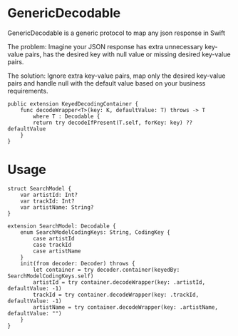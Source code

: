 # GenericDecodable
GenericDecodable is a generic protocol to map any json response in Swift

The problem: Imagine your JSON response has extra unnecessary key-value pairs, has the desired key with null value or missing desired key-value pairs.

The solution: Ignore extra key-value pairs, map only the desired key-value pairs and handle null with the default value based on your business requirements.

```
public extension KeyedDecodingContainer {
    func decodeWrapper<T>(key: K, defaultValue: T) throws -> T
        where T : Decodable {
        return try decodeIfPresent(T.self, forKey: key) ?? defaultValue
    }
}
```

# Usage

```
struct SearchModel {
    var artistId: Int?
    var trackId: Int?
    var artistName: String?
}

extension SearchModel: Decodable {
    enum SearchModelCodingKeys: String, CodingKey {
        case artistId
        case trackId
        case artistName
    }
    init(from decoder: Decoder) throws {
        let container = try decoder.container(keyedBy: SearchModelCodingKeys.self)
        artistId = try container.decodeWrapper(key: .artistId, defaultValue: -1)
        trackId = try container.decodeWrapper(key: .trackId, defaultValue: -1)
        artistName = try container.decodeWrapper(key: .artistName, defaultValue: "")
    }
}
